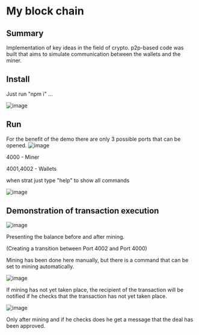 
# My block chain #


## Summary ##
Implementation of key ideas in the field of crypto.
p2p-based code was built that aims to simulate communication between the wallets and the miner.


## Install ##

Just run "npm i" ...

![image](https://user-images.githubusercontent.com/62293316/162817395-425175f8-730b-4168-b72d-fadd373884ee.png)


## Run ##
For the benefit of the demo there are only 3 possible ports that can be opened.
![image](https://user-images.githubusercontent.com/62293316/162817366-a641f655-b797-4d3c-a312-32de8eeb91dc.png)

4000 - Miner

4001,4002 - Wallets

when strat just type "help" to show all commands

![image](https://user-images.githubusercontent.com/62293316/162824588-af3e3d20-fb0b-458e-b783-4814b3399684.png)


## Demonstration of transaction execution ##

![image](https://user-images.githubusercontent.com/62293316/162819986-1797aa6a-9673-4300-b7ba-d52c15b09313.png)

Presenting the balance before and after mining.

(Creating a transition between Port 4002 and Port 4000)

Mining has been done here manually, but there is a command that can be set to mining automatically.

![image](https://user-images.githubusercontent.com/62293316/162823938-3dbb0bef-7493-4772-8994-7ce202e7f2d4.png)

If mining has not yet taken place, the recipient of the transaction will be notified if he checks that the transaction has not yet taken place.

![image](https://user-images.githubusercontent.com/62293316/162824241-dc3963c4-9aa2-4005-88a7-17893aafe974.png)

Only after mining and if he checks does he get a message that the deal has been approved.
